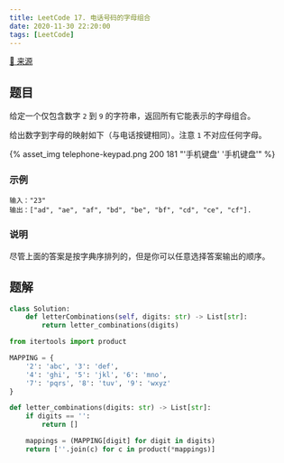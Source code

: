 ```yaml
---
title: LeetCode 17. 电话号码的字母组合
date: 2020-11-30 22:20:00
tags: [LeetCode]
---
```


[:link: 来源](https://leetcode-cn.com/problems/letter-combinations-of-a-phone-number/)

## 题目

给定一个仅包含数字 `2` 到 `9` 的字符串，返回所有它能表示的字母组合。

给出数字到字母的映射如下（与电话按键相同）。注意 `1` 不对应任何字母。

{% asset_img telephone-keypad.png 200 181 "'手机键盘' '手机键盘'" %}

### 示例

```raw
输入："23"
输出：["ad", "ae", "af", "bd", "be", "bf", "cd", "ce", "cf"].
```

### 说明

尽管上面的答案是按字典序排列的，但是你可以任意选择答案输出的顺序。

<!-- more -->

## 题解

```python
class Solution:
    def letterCombinations(self, digits: str) -> List[str]:
        return letter_combinations(digits)

from itertools import product

MAPPING = {
    '2': 'abc', '3': 'def',
    '4': 'ghi', '5': 'jkl', '6': 'mno',
    '7': 'pqrs', '8': 'tuv', '9': 'wxyz'
}

def letter_combinations(digits: str) -> List[str]:
    if digits == '':
        return []

    mappings = (MAPPING[digit] for digit in digits)
    return [''.join(c) for c in product(*mappings)]
```
